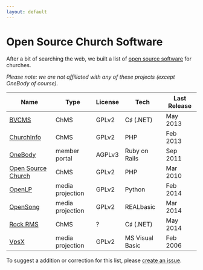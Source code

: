 ```yaml
---
layout: default
---
```


# Open Source Church Software

After a bit of searching the web, we built a list of [open source software](http://en.wikipedia.org/wiki/Open-source_software) for churches.

_Please note: we are not affiliated with any of these projects (except OneBody of course)._

Name                                                       | Type             | License | Tech            | Last Release
---------------------------------------------------------- | ---------------- | ------- | --------------- | ------------
[BVCMS](https://github.com/bvcms/bvcms)                    | ChMS             | GPLv2   | C♯ (.NET)       | May 2013
[ChurchInfo](http://sourceforge.net/projects/churchinfo)   | ChMS             | GPLv2   | PHP             | Feb 2013
[OneBody](https://github.com/churchio/onebody)             | member portal    | AGPLv3  | Ruby on Rails   | Sep 2011
[Open Source Church](http://sourceforge.net/projects/osc/) | ChMS             | GPLv2   | PHP             | Mar 2010
[OpenLP](http://sourceforge.net/projects/openlp/)          | media projection | GPLv2   | Python          | Feb 2014
[OpenSong](http://sourceforge.net/projects/opensong/)      | media projection | GPLv2   | REALbasic       | Mar 2014
[Rock RMS](https://github.com/SparkDevNetwork/Rock)        | ChMS             | ?       | C♯ (.NET)       | May 2014
[VpsX](http://sourceforge.net/projects/vpsx/)              | media projection | GPLv2   | MS Visual Basic | Feb 2006

To suggest a addition or correction for this list, please [create an issue](https://github.com/churchio/website/issues).

<script src="/javascripts/tablesort.min.js"></script>
<script>
  var table = $('table').addClass('zebra-striped');
  ts = new Tablesort(table[0]);
  ts.sortTable(table.find('th:first-child')[0]);
</script>
